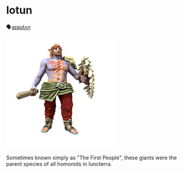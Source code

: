 # Iotun
🗣[aɪəʊtʌn]()

![](iotun.png)

Sometimes known simply as "The First People", these giants were the parent species of all homonids in Iuncterra.